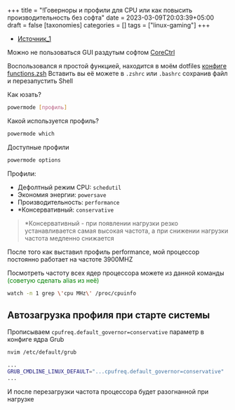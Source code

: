 +++
title = "!Говерноры и профили для CPU или как повысить производительность без софта"
date = 2023-03-09T20:03:39+05:00
draft = false
[taxonomies]
categories = []
tags = ["linux-gaming"]
+++

- [Источник_1](https://losst.ru/chastota-protsessora-v-linux)

Можно не пользоваться GUI раздутым софтом [CoreCtrl](https://docs.google.com/document/d/1c9yqKSz5LkS1Gd422w4TMdf-_76PHySzku4PsHbxZok/edit#heading=h.qqdpy2yl5x)

Воспользовался я простой функцией, находится в моём dotfiles [конфиге functions.zsh](https://gitlab.com/anzix/dotfiles/-/blob/7d2e8753a639145d40bae0a7299033c5bfc99315/zshrc/.config/zsh/functions.zsh#L82-94)
Вставить вы её можете в `.zshrc` или `.bashrc` сохранив файл и перезапустить Shell

Как юзать?

```sh
powermode [профиль]
```

Какой используется профиль?

```sh
powermode which
```

Доступные профили

```sh
powermode options
```

Профили:

- Дефолтный режим CPU: `schedutil`
- Экономия энергии: `powersave`
- Производительность: `performance`
- \*Консервативный: `conservative`

> \*Консервативный - при появлении нагрузки резко устанавливается самая высокая частота, а при снижении нагрузки частота медленно снижается

После того как выставил профиль performance, мой процессор постоянно работает на частоте 3900MHZ

Посмотреть частоту всех ядер процессора можете из данной команды <span style="color:green">(советую сделать alias из неё)</span>

```sh
watch -n 1 grep \'cpu MHz\' /proc/cpuinfo
```

## Автозагрузка профиля при старте системы

Прописываем `cpufreq.default_governor=conservative` параметр в конфиге ядра Grub

```sh
nvim /etc/default/grub
```

```sh
...
GRUB_CMDLINE_LINUX_DEFAULT="...cpufreq.default_governor=conservative"
...
```

И после перезагрузки частота процессора будет разогнанной при нагрузке
